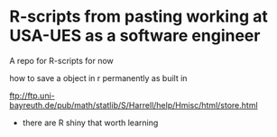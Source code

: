 # R-scripts from pasting working at USA-UES as a software engineer 
A repo for R-scripts for now


how to save a object in r permanently as built in

ftp://ftp.uni-bayreuth.de/pub/math/statlib/S/Harrell/help/Hmisc/html/store.html

- there are R shiny that worth learning
